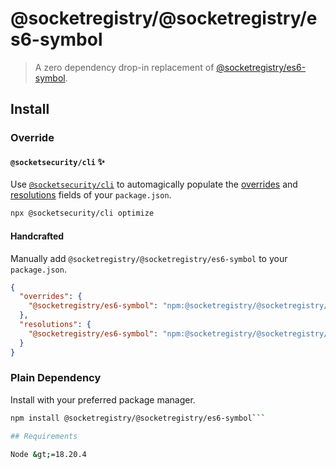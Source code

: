 # @socketregistry/@socketregistry/es6-symbol

> A zero dependency drop-in replacement of
> [@socketregistry/es6-symbol](https://www.npmjs.com/package/@socketregistry/es6-symbol).

## Install

### Override

#### `@socketsecurity/cli` :sparkles:

Use [`@socketsecurity/cli`](https://www.npmjs.com/package/@socketsecurity/cli)
to automagically populate the
[overrides](https://docs.npmjs.com/cli/v9/configuring-npm/package-json#overrides)
and [resolutions](https://yarnpkg.com/configuration/manifest#resolutions) fields
of your `package.json`.

```sh
npx @socketsecurity/cli optimize
```

#### Handcrafted

Manually add `@socketregistry/@socketregistry/es6-symbol` to your
`package.json`.

```json
{
  "overrides": {
    "@socketregistry/es6-symbol": "npm:@socketregistry/@socketregistry/es6-symbol@^1"
  },
  "resolutions": {
    "@socketregistry/es6-symbol": "npm:@socketregistry/@socketregistry/es6-symbol@^1"
  }
}
```

### Plain Dependency

Install with your preferred package manager.

````sh
npm install @socketregistry/@socketregistry/es6-symbol```

## Requirements

Node &gt;=18.20.4
````

